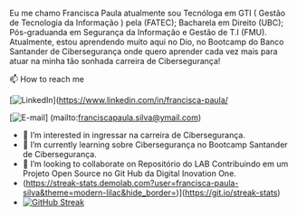 Eu me chamo Francisca Paula atualmente sou Tecnóloga  em GTI ( Gestão de Tecnologia da Informação ) pela (FATEC);
Bacharela em Direito  (UBC);
Pós-graduanda em Segurança da Informação  e Gestão de T.I (FMU).
Atualmente, estou  aprendendo muito aqui no Dio, no Bootcamp  do Banco Santander de Cibersegurança onde quero aprender cada vez mais para atuar na minha tão sonhada carreira de Cibersegurança!

📫 How to reach me 

[![LinkedIn](https://img.shields.io/badge/LinkedIn-0077B5?style=for-the-badge&logo=linkedin&logoColor=white)](https://www.linkedin.com/in/francisca-paula/

[![E-mail](https://img.shields.io/badge/-Email-000?style=for-the-badge&logo=microsoft-outlook&logoColor=007BFF)]    (mailto:franciscapaula.silva@ymail.com)

- 👀 I’m interested in ingressar na carreira de Cibersegurança.
- 🌱 I’m currently learning sobre Cibersegurança no Bootcamp Santander de Cibersegurança.
- 💞️ I’m looking to collaborate on Repositório do LAB Contribuindo em um Projeto Open Source no Git Hub da Digital  Inovation One.
- (https://streak-stats.demolab.com?user=francisca-paula-silva&theme=modern-lilac&hide_border=)](https://git.io/streak-stats)
- <a href="https://git.io/streak-stats"><img src="https://streak-stats.demolab.com?user=francisca-paula-silva&theme=modern-lilac&hide_border=" alt="GitHub Streak" /></a>
  

<!---
francisca-paula-silva/francisca-paula-silva is a ✨ special ✨ repository because its `README.md` (this file) appears on your GitHub profile.
You can click the Preview link to take a look at your changes.
--->

